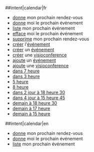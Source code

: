 ##intent|calendar|fr
- [donne](action_list) mon prochain rendez-vous
- [donne](action_list) moi le prochain événement
- [liste](action_list) mon prochain événement
- [efface](action_delete) moi le prochain événement
- [supprime](action_delete) mon prochain rendez-vous
- [créer](action_create) l'[événement](evenement)
- [créer](action_create) un [événement](evenement)
- [créer](action_create) une [visioconference](visioconference)
- [ajoute](action_create) un [événement](evenement)
- [ajoute](action_create) une [visioconference](visioconference)
- [dans 7 heure](datetime)
- [dans 3 heure](datetime)
- [5 heure](datetime)
- [8 heure](datetime)
- [dans 2 jour à 18 heure 30](datetime)
- [dans 4 jour à 15 heure 45](datetime)
- [demain à 18 heure 30](datetime)
- [demain à 17 heure](datetime)
- [demain à 15 heure](datetime)

##intent|calendar|en
- [donne](action_list) mon prochain rendez-vous
- [donne](action_list) moi le prochain événement
- [liste](action_list) mon prochain événement